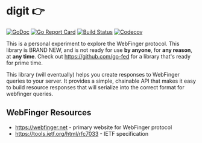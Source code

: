 # digit 👉

[![GoDoc](http://img.shields.io/badge/go-documentation-blue.svg?style=flat-square)](http://godoc.org/github.com/benpate/digit)
[![Go Report Card](https://goreportcard.com/badge/github.com/benpate/digit?style=flat-square)](https://goreportcard.com/report/github.com/benpate/digit)
[![Build Status](http://img.shields.io/travis/benpate/digit.svg?style=flat-square)](https://travis-ci.org/benpate/digit)
[![Codecov](https://img.shields.io/codecov/c/github/benpate/digit.svg?style=flat-square)](https://codecov.io/gh/benpate/digit)

This is a personal experiment to explore the WebFinger protocol.  This library is BRAND NEW, and is not ready for use **by anyone**, for **any reason**, at **any time**.  Check out https://github.com/go-fed for a library that's ready for prime time.

This library (will eventually) helps you create responses to WebFinger queries to your server.  It provides a simple, chainable API that makes it easy to build resource responses that will serialize into the correct format for webfinger queries.

## WebFinger Resources

* https://webfinger.net - primary website for WebFinger protocol
* https://tools.ietf.org/html/rfc7033 - IETF specification